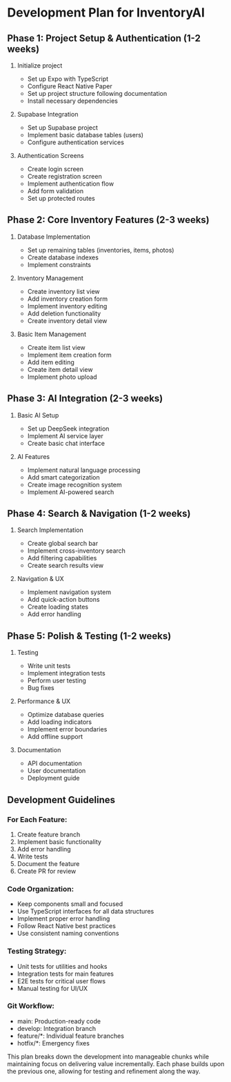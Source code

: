# Development Plan for InventoryAI

## Phase 1: Project Setup & Authentication (1-2 weeks)
1. Initialize project
   - Set up Expo with TypeScript
   - Configure React Native Paper
   - Set up project structure following documentation
   - Install necessary dependencies

2. Supabase Integration
   - Set up Supabase project
   - Implement basic database tables (users)
   - Configure authentication services

3. Authentication Screens
   - Create login screen
   - Create registration screen
   - Implement authentication flow
   - Add form validation
   - Set up protected routes

## Phase 2: Core Inventory Features (2-3 weeks)
1. Database Implementation
   - Set up remaining tables (inventories, items, photos)
   - Create database indexes
   - Implement constraints

2. Inventory Management
   - Create inventory list view
   - Add inventory creation form
   - Implement inventory editing
   - Add deletion functionality
   - Create inventory detail view

3. Basic Item Management
   - Create item list view
   - Implement item creation form
   - Add item editing
   - Create item detail view
   - Implement photo upload

## Phase 3: AI Integration (2-3 weeks)
1. Basic AI Setup
   - Set up DeepSeek integration
   - Implement AI service layer
   - Create basic chat interface

2. AI Features
   - Implement natural language processing
   - Add smart categorization
   - Create image recognition system
   - Implement AI-powered search

## Phase 4: Search & Navigation (1-2 weeks)
1. Search Implementation
   - Create global search bar
   - Implement cross-inventory search
   - Add filtering capabilities
   - Create search results view

2. Navigation & UX
   - Implement navigation system
   - Add quick-action buttons
   - Create loading states
   - Add error handling

## Phase 5: Polish & Testing (1-2 weeks)
1. Testing
   - Write unit tests
   - Implement integration tests
   - Perform user testing
   - Bug fixes

2. Performance & UX
   - Optimize database queries
   - Add loading indicators
   - Implement error boundaries
   - Add offline support

3. Documentation
   - API documentation
   - User documentation
   - Deployment guide

## Development Guidelines

### For Each Feature:
1. Create feature branch
2. Implement basic functionality
3. Add error handling
4. Write tests
5. Document the feature
6. Create PR for review

### Code Organization:
- Keep components small and focused
- Use TypeScript interfaces for all data structures
- Implement proper error handling
- Follow React Native best practices
- Use consistent naming conventions

### Testing Strategy:
- Unit tests for utilities and hooks
- Integration tests for main features
- E2E tests for critical user flows
- Manual testing for UI/UX

### Git Workflow:
- main: Production-ready code
- develop: Integration branch
- feature/*: Individual feature branches
- hotfix/*: Emergency fixes

This plan breaks down the development into manageable chunks while maintaining focus on delivering value incrementally. Each phase builds upon the previous one, allowing for testing and refinement along the way. 